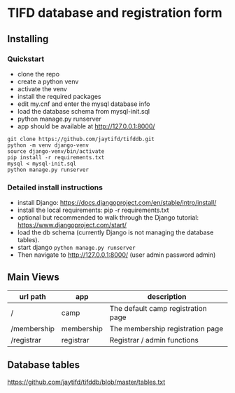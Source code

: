 # TIFD database and registration form

## Installing

### Quickstart

- clone the repo
- create a python venv
- activate the venv
- install the required packages
- edit my.cnf and enter the mysql database info
- load the database schema from mysql-init.sql
- python manage.py runserver
- app should be available at http://127.0.0.1:8000/


```
git clone https://github.com/jaytifd/tifddb.git
python -m venv django-venv
source django-venv/bin/activate
pip install -r requirements.txt
mysql < mysql-init.sql
python manage.py runserver

```

### Detailed install instructions

- install Django: https://docs.djangoproject.com/en/stable/intro/install/
- install the local requirements:  pip -r requirements.txt
- optional but recommended to walk through the Django tutorial: https://www.djangoproject.com/start/
- load the db schema (currently Django is not managing the database tables).
- start django `python manage.py runserver`
- Then navigate to http://127.0.0.1:8000/   (user admin password admin)

## Main Views

| url path     | app     | description |
|--------------|-----------|------------|
| /     | camp       | The default camp registration page
| /membership     | membership      | The membership registration page
| /registrar     | registrar    | Registrar / admin functions

## Database tables
https://github.com/jaytifd/tifddb/blob/master/tables.txt







